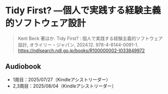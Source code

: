 # Tidy First? ―個人で実践する経験主義的ソフトウェア設計
> Kent Beck 著ほか. Tidy First? : 個人で実践する経験主義的ソフトウェア設計, オライリー・ジャパン, 2024.12. 978-4-8144-0091-1. https://ndlsearch.ndl.go.jp/books/R100000002-I033849972

## Audiobook
- 1周目：2025/07/27（Kindleアシストリーダー）
- 2,3周目：2025/08/04（Kindleアシストリーダー）
